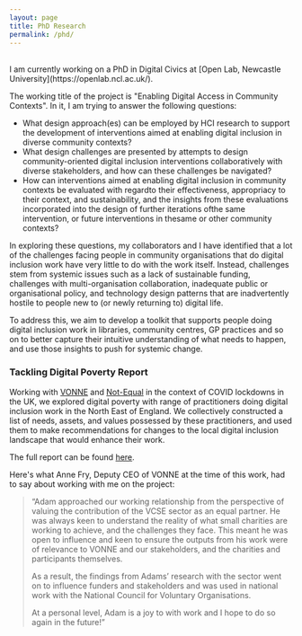 ```yaml
---
layout: page
title: PhD Research
permalink: /phd/
---
```

<br/>
I am currently working on a PhD in Digital Civics at [Open Lab, Newcastle University](https://openlab.ncl.ac.uk/).

The working title of the project is "Enabling Digital Access in Community Contexts". In it, I am trying to answer the following questions:

- What design approach(es) can be employed by HCI research to support the development of interventions aimed at enabling digital inclusion in diverse community contexts?
- What design challenges are presented by attempts to design community-oriented digital inclusion interventions collaboratively with diverse stakeholders, and how can these challenges be navigated?
- How can interventions aimed at enabling digital inclusion in community contexts be evaluated with regardto their effectiveness, appropriacy to their context, and sustainability, and the insights from these evaluations incorporated into the design of further iterations ofthe same intervention, or future interventions in thesame or other community contexts?

In exploring these questions, my collaborators and I have identified that a lot of the challenges facing people in community organisations that do digital inclusion work have very little to do with the work itself. Instead, challenges stem from systemic issues such as a lack of sustainable funding, challenges with multi-organisation collaboration, inadequate public or organisational policy, and technology design patterns that are inadvertently hostile to people new to (or newly returning to) digital life.

To address this, we aim to develop a toolkit that supports people doing digital inclusion work in libraries, community centres, GP practices and so on to better capture their intuitive understanding of what needs to happen, and use those insights to push for systemic change.

### Tackling Digital Poverty Report

Working with [VONNE](https://www.vonne.org.uk/) and [Not-Equal](https://not-equal.tech/) in the context of COVID lockdowns in the UK, we explored digital poverty with range of practitioners doing digital inclusion work in the North East of England. We collectively constructed a list of needs, assets, and values possessed by these practitioners, and used them to make recommendations for changes to the local digital inclusion landscape that would enhance their work.

The full report can be found [here](https://www.vonne.org.uk/tackling-digital-poverty-north-east-lessons-learned-regions-vcse-community).

Here's what Anne Fry, Deputy CEO of VONNE at the time of this work, had to say about working with me on the project:

>“Adam approached our working relationship from the perspective of valuing the contribution of the VCSE sector as an equal partner. He was always keen to understand the reality of what small charities are working to achieve, and the challenges they face. This meant he was open to influence and keen to ensure the outputs from his work were of relevance to VONNE and our stakeholders, and the charities and participants themselves. 
>
>As a result, the findings from Adams’ research with the sector went on to influence funders and stakeholders and was used in national work with the National Council for Voluntary Organisations.
>
>At a personal level, Adam is a joy to with work and I hope to do so again in the future!”
